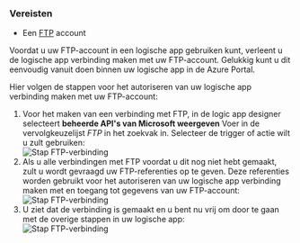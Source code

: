 ### <a name="prerequisites"></a>Vereisten
* Een [FTP](https://wikipedia.org/wiki/File_Transfer_Protocol) account  

Voordat u uw FTP-account in een logische app gebruiken kunt, verleent u de logische app verbinding maken met uw FTP-account. Gelukkig kunt u dit eenvoudig vanuit doen binnen uw logische app in de Azure Portal.  

Hier volgen de stappen voor het autoriseren van uw logische app verbinding maken met uw FTP-account:  

1. Voor het maken van een verbinding met FTP, in de logic app designer selecteert **beheerde API's van Microsoft weergeven** Voer in de vervolgkeuzelijst *FTP* in het zoekvak in. Selecteer de trigger of actie wilt u zult gebruiken:  
   ![Stap FTP-verbinding](./media/connectors-create-api-ftp/ftp-1.png)  
2. Als u alle verbindingen met FTP voordat u dit nog niet hebt gemaakt, zult u wordt gevraagd uw FTP-referenties op te geven. Deze referenties worden gebruikt voor het autoriseren van uw logische app verbinding maken met en toegang tot gegevens van uw FTP-account:  
   ![Stap FTP-verbinding](./media/connectors-create-api-ftp/ftp-2.png)  
3. U ziet dat de verbinding is gemaakt en u bent nu vrij om door te gaan met de overige stappen in uw logische app:  
   ![Stap FTP-verbinding](./media/connectors-create-api-ftp/ftp-3.png)  

